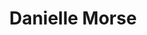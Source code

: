 ---
title: Danielle Morse
position: Undergraduate Researcher
layout: default
contact:
publications: 
image: /images/user-icon.svg
group: undergrad
year-start: 2007
year-end: 2009
present-position: Research technician, Harvard Medical School
---